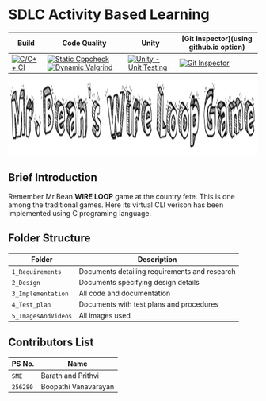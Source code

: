 # SDLC Activity Based Learning

Build | Code Quality | Unity | [Git Inspector](using github.io option)
------|----------|-------|--------------
[![C/C++ CI](https://github.com/Boopathivanavarayan/Miniproject_256280/actions/workflows/c-cpp.yml/badge.svg)](https://github.com/Boopathivanavarayan/Miniproject_256280/actions/workflows/c-cpp.yml) | [![Static Cppcheck](https://github.com/Boopathivanavarayan/Miniproject_256280/actions/workflows/cppcheck.yml/badge.svg)](https://github.com/Boopathivanavarayan/Miniproject_256280/actions/workflows/cppcheck.yml) [![Dynamic Valgrind](https://github.com/Boopathivanavarayan/Miniproject_256280/actions/workflows/CodeQuality_Dynamic.yml/badge.svg)](https://github.com/Boopathivanavarayan/Miniproject_256280/actions/workflows/CodeQuality_Dynamic.yml)| [![Unity - Unit Testing](https://github.com/Boopathivanavarayan/Miniproject_256280/actions/workflows/unity.yml/badge.svg)](https://github.com/Boopathivanavarayan/Miniproject_256280/actions/workflows/unity.yml)| [![Git Inspector](https://github.com/Boopathivanavarayan/Miniproject_256280/actions/workflows/gitinspector.yml/badge.svg)](https://github.com/Boopathivanavarayan/Miniproject_256280/actions/workflows/gitinspector.yml)

<img src="https://github.com/Boopathivanavarayan/Miniproject_256280/blob/main/5_ImagesAndVideos/name2.PNG" width="850" height="150">

## Brief Introduction
Remember Mr.Bean **WIRE LOOP** game at the country fete. This is one among the traditional games. Here its virtual CLI verison has been implemented using C programing language.

## Folder Structure
Folder             | Description
-------------------| -----------------------------------------
`1_Requirements`   | Documents detailing requirements and research
`2_Design`         | Documents specifying design details
`3_Implementation` | All code and documentation
`4_Test_plan`      | Documents with test plans and procedures
`5_ImagesAndVideos`| All images used 

## Contributors List 

PS No. |  Name   |   
-------|---------|
`SME` | Barath and Prithvi  |   
`256280` | Boopathi Vanavarayan  |  





